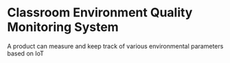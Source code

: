 # Classroom Environment Quality Monitoring System
A product can measure and keep track of various environmental parameters based on IoT

